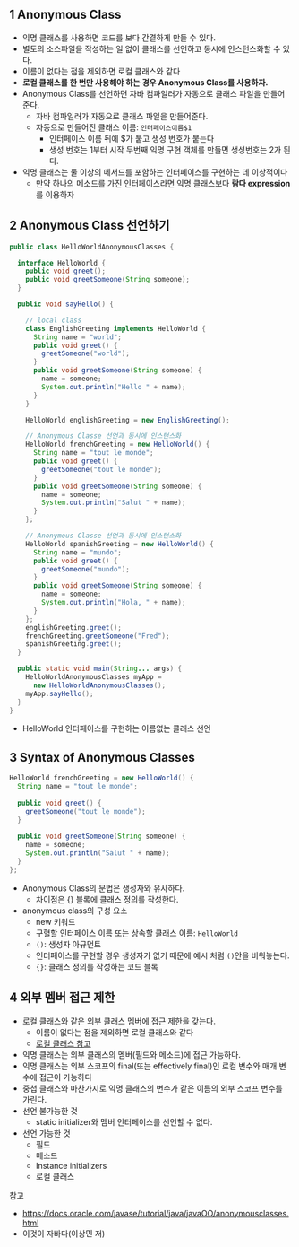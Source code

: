 ## 1 Anonymous Class

* 익명 클래스를 사용하면 코드를 보다 간결하게 만들 수 있다.
* 별도의 소스파일을 작성하는 일 없이 클래스를 선언하고 동시에 인스턴스화할 수 있다.
* 이름이 없다는 점을 제외하면 로컬 클래스와 같다
* **로컬 클래스를 한 번만 사용해야 하는 경우 Anonymous Class를 사용하자.**
* Anonymous Class를 선언하면 자바 컴파일러가 자동으로 클래스 파일을 만들어준다.
	* 자바 컴파일러가 자동으로 클래스 파일을 만들어준다.
	* 자동으로 만들어진 클래스 이름: `인터페이스이름$1`
		* 인터페이스 이름 뒤에 $가 붙고 생성 번호가 붙는다
		* 생성 번호는 1부터 시작 두번째 익명 구현 객체를 만들면 생성번호는 2가 된다.
* 익명 클래스는 둘 이상의 메서드를 포함하는 인터페이스를 구현하는 데 이상적이다
	* 만약 하나의 메소드를 가진 인터페이스라면 익명 클래스보다 **람다 expression**를 이용하자



## 2 Anonymous Class 선언하기

```java
public class HelloWorldAnonymousClasses {

  interface HelloWorld {
    public void greet();
    public void greetSomeone(String someone);
  }

  public void sayHello() {

    // local class
    class EnglishGreeting implements HelloWorld {
      String name = "world";
      public void greet() {
        greetSomeone("world");
      }
      public void greetSomeone(String someone) {
        name = someone;
        System.out.println("Hello " + name);
      }
    }

    HelloWorld englishGreeting = new EnglishGreeting();

    // Anonymous Classe 선언과 동시에 인스턴스화
    HelloWorld frenchGreeting = new HelloWorld() {
      String name = "tout le monde";
      public void greet() {
        greetSomeone("tout le monde");
      }
      public void greetSomeone(String someone) {
        name = someone;
        System.out.println("Salut " + name);
      }
    };

    // Anonymous Classe 선언과 동시에 인스턴스화
    HelloWorld spanishGreeting = new HelloWorld() {
      String name = "mundo";
      public void greet() {
        greetSomeone("mundo");
      }
      public void greetSomeone(String someone) {
        name = someone;
        System.out.println("Hola, " + name);
      }
    };
    englishGreeting.greet();
    frenchGreeting.greetSomeone("Fred");
    spanishGreeting.greet();
  }

  public static void main(String... args) {
    HelloWorldAnonymousClasses myApp =
      new HelloWorldAnonymousClasses();
    myApp.sayHello();
  }            
}
```

* HelloWorld 인터페이스를 구현하는 이름없는 클래스 선언



## 3 Syntax of Anonymous Classes

```java
HelloWorld frenchGreeting = new HelloWorld() {
  String name = "tout le monde";
  
  public void greet() {
    greetSomeone("tout le monde");
  }
  
  public void greetSomeone(String someone) {
    name = someone;
    System.out.println("Salut " + name);
  }
};
```

* Anonymous Class의 문법은 생성자와 유사하다.
	* 차이점은 {} 블록에 클래스 정의를 작성한다.
* anonymous class의 구성 요소
	* new 키워드
	* 구혈할 인터페이스 이름 또는 상속할 클래스 이름: `HelloWorld`
	* `()`: 생성자 아규먼트 
	* 인터페이스를 구현할 경우 생성자가 없기 때문에 예시 처럼 `()`안을 비워놓는다.
	* `{}`: 클래스 정의를 작성하는 코드 블록



## 4 외부 멤버 접근 제한

* 로컬 클래스와 같은 외부 클래스 멤버에 접근 제한을 갖는다.
	* 이름이 없다는 점을 제외하면 로컬 클래스와 같다
	* [로컬 클래스 참고](../Nested-Class/Nested-Class.md)
* 익명 클래스는 외부 클래스의 멤버(필드와 메소드)에 접근 가능하다.
* 익명 클래스는 외부 스코프의 final(또는 effectively final)인 로컬 변수와 매개 변수에 접근이 가능하다
* 중첩 클래스와 마찬가지로 익명 클래스의 변수가 같은 이름의 외부 스코프 변수를 가린다.
* 선언 불가능한 것
	* static initializer와 멤버 인터페이스를 선언할 수 없다.
* 선언 가능한 것
	* 필드
	* 메소드
	* Instance initializers
	* 로컬 클래스



참고

* https://docs.oracle.com/javase/tutorial/java/javaOO/anonymousclasses.html
* 이것이 자바다(이상민 저)

